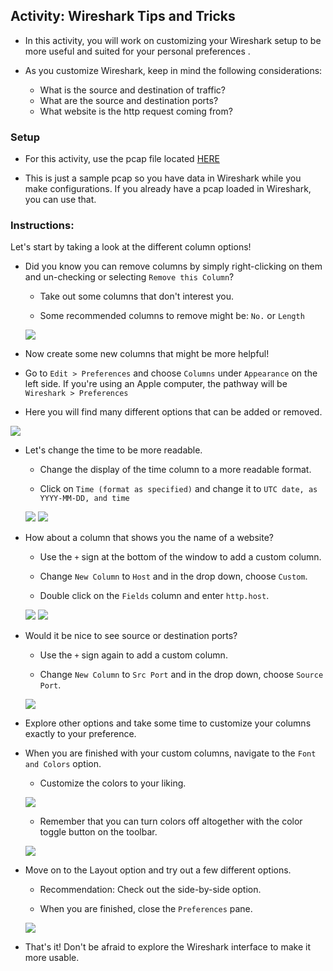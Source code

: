 ## Activity: Wireshark Tips and Tricks

- In this activity, you will work on customizing your Wireshark setup to be more useful and suited for your personal preferences .

- As you customize Wireshark, keep in mind the following considerations:

    - What is the source and destination of traffic?
    - What are the source and destination ports?
    - What website is the http request coming from?

### Setup

- For this activity, use the pcap file located [HERE](https://wiki.wireshark.org/SampleCaptures?action=AttachFile&do=get&target=Obsolete_Packets.cap)

- This is just a sample pcap so you have data in Wireshark while you make configurations. If you already have a pcap loaded in Wireshark, you can use that.


### Instructions:

Let's start by taking a look at the different column options!

- Did you know you can remove columns by simply right-clicking on them and un-checking or selecting `Remove this Column`?

    - Take out some columns that don't interest you.

    - Some recommended columns to remove might be: `No.` or `Length`

  ![](Images/RemoveColumns.jpg)

- Now create some new columns that might be more helpful!

 - Go to `Edit > Preferences` and choose `Columns` under `Appearance` on the left side. If you're using an Apple computer, the pathway will be `Wireshark > Preferences`

 - Here you will find many different options that can be added or removed.

  ![](Images/ColumnsRemove.jpg)

- Let's change the time to be more readable.

    - Change the display of the time column to a more readable format.

    - Click on `Time (format as specified)` and change it to `UTC date, as YYYY-MM-DD, and time`

    ![](Images/ChangeTime.jpg)
    ![](Images/ChangeTime2.jpg)

- How about a column that shows you the name of a website?

    - Use the `+` sign at the bottom of the window to add a custom column.

    - Change `New Column` to `Host` and in the drop down, choose `Custom`.

    - Double click on the `Fields` column and enter `http.host`.

  ![](Images/Host.jpg)
  ![](Images/Host2.jpg)

- Would it be nice to see source or destination ports?

   - Use the `+` sign again to add a custom column.

   - Change `New Column` to `Src Port` and in the drop down, choose `Source Port`.

  ![](Images/Port.jpg)

- Explore other options and take some time to customize your columns exactly to your preference.

- When you are finished with your custom columns, navigate to the `Font and Colors` option.

   - Customize the colors to your liking.

  ![](Images/Colors.jpg)

   - Remember that you can turn colors off altogether with the color toggle button on the toolbar.

  ![](Images/ColorsOff.jpg)

- Move on to the Layout option and try out a few different options.

    - Recommendation: Check out the side-by-side option.

    - When you are finished, close the `Preferences` pane.

  ![](Images/Layout.jpg)

- That's it! Don't be afraid to explore the Wireshark interface to make it more usable.